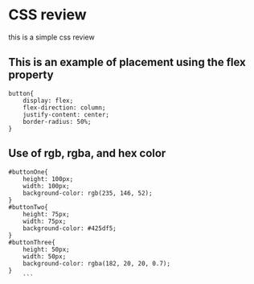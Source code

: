 # CSS review
this is a simple css review

## This is an example of placement using the flex property
```
button{
    display: flex;
    flex-direction: column;
    justify-content: center;
    border-radius: 50%;
}
```

##  Use of rgb, rgba, and hex color
```
#buttonOne{
    height: 100px;
    width: 100px;
    background-color: rgb(235, 146, 52);
}
#buttonTwo{
    height: 75px;
    width: 75px;
    background-color: #425df5;
}
#buttonThree{
    height: 50px;
    width: 50px;
    background-color: rgba(182, 20, 20, 0.7);    
}
    ```


